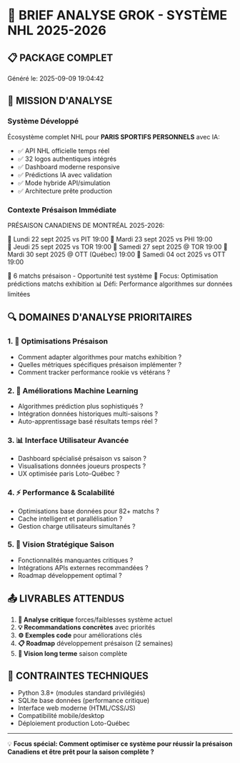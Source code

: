# 🤖 BRIEF ANALYSE GROK - SYSTÈME NHL 2025-2026

## 📋 PACKAGE COMPLET
Généré le: 2025-09-09 19:04:42

## 🎯 MISSION D'ANALYSE

### Système Développé
Écosystème complet NHL pour **PARIS SPORTIFS PERSONNELS** avec IA:
- ✅ API NHL officielle temps réel
- ✅ 32 logos authentiques intégrés  
- ✅ Dashboard moderne responsive
- ✅ Prédictions IA avec validation
- ✅ Mode hybride API/simulation
- ✅ Architecture prête production

### Contexte Présaison Immédiate

PRÉSAISON CANADIENS DE MONTRÉAL 2025-2026:

📅 Lundi 22 sept 2025    vs PIT    19:00
📅 Mardi 23 sept 2025    vs PHI    19:00  
📅 Jeudi 25 sept 2025    vs TOR    19:00
📅 Samedi 27 sept 2025   @ TOR     19:00
📅 Mardi 30 sept 2025    @ OTT (Québec) 19:00
📅 Samedi 04 oct 2025    vs OTT    19:00

🎯 6 matchs présaison - Opportunité test système
🤖 Focus: Optimisation prédictions matchs exhibition
📊 Défi: Performance algorithmes sur données limitées
        

## 🔍 DOMAINES D'ANALYSE PRIORITAIRES

### 1. 🏒 Optimisations Présaison
- Comment adapter algorithmes pour matchs exhibition ?
- Quelles métriques spécifiques présaison implémenter ?
- Comment tracker performance rookie vs vétérans ?

### 2. 🤖 Améliorations Machine Learning  
- Algorithmes prédiction plus sophistiqués ?
- Intégration données historiques multi-saisons ?
- Auto-apprentissage basé résultats temps réel ?

### 3. 📊 Interface Utilisateur Avancée
- Dashboard spécialisé présaison vs saison ?
- Visualisations données joueurs prospects ?
- UX optimisée paris Loto-Québec ?

### 4. ⚡ Performance & Scalabilité
- Optimisations base données pour 82+ matchs ?
- Cache intelligent et parallélisation ?
- Gestion charge utilisateurs simultanés ?

### 5. 🔮 Vision Stratégique Saison
- Fonctionnalités manquantes critiques ?
- Intégrations APIs externes recommandées ?
- Roadmap développement optimal ?

## 📤 LIVRABLES ATTENDUS

1. **🎯 Analyse critique** forces/faiblesses système actuel
2. **💡 Recommandations concrètes** avec priorités  
3. **⚙️ Exemples code** pour améliorations clés
4. **📋 Roadmap** développement présaison (2 semaines)
5. **🚀 Vision long terme** saison complète

## 🎪 CONTRAINTES TECHNIQUES
- Python 3.8+ (modules standard privilégiés)
- SQLite base données (performance critique)
- Interface web moderne (HTML/CSS/JS)
- Compatibilité mobile/desktop
- Déploiement production Loto-Québec

---
💡 **Focus spécial: Comment optimiser ce système pour réussir la présaison Canadiens et être prêt pour la saison complète ?**

